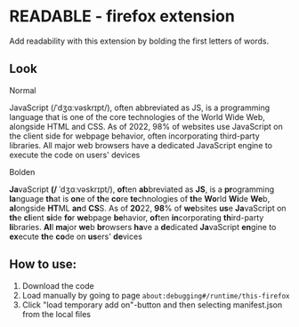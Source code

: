 # READABLE - firefox extension

Add readability with this extension by bolding the first letters of words.

## Look

Normal

JavaScript (/ˈdʒɑːvəskrɪpt/), often abbreviated as JS, is a programming language that is one of the core technologies of the World Wide Web, alongside HTML and CSS. As of 2022, 98% of websites use JavaScript on the client side for webpage behavior, often incorporating third-party libraries. All major web browsers have a dedicated JavaScript engine to execute the code on users' devices

Bolden

**Ja**vaScript **(/** ˈdʒɑːvəskrɪpt/), **of**ten **ab**breviated as **JS**, is a **pr**ogramming **la**nguage **th**at is **on**e of **th**e **co**re **te**chnologies of **th**e **Wo**rld **Wi**de **We**b, **al**ongside **HT**ML **an**d **CS**S. As of **20**22, **98**% of **we**bsites **us**e **Ja**vaScript on **th**e **cl**ient **si**de **fo**r **we**bpage **be**havior, **of**ten **in**corporating **th**ird-party **li**braries. **Al**l **ma**jor **we**b **br**owsers **ha**ve a **de**dicated **Ja**vaScript **en**gine to **ex**ecute **th**e **co**de on **us**ers' **de**vices

## How to use:

1. Download the code
2. Load manually by going to page `about:debugging#/runtime/this-firefox`
3. Click "load temporary add on"-button and then selecting manifest.json from the local files
